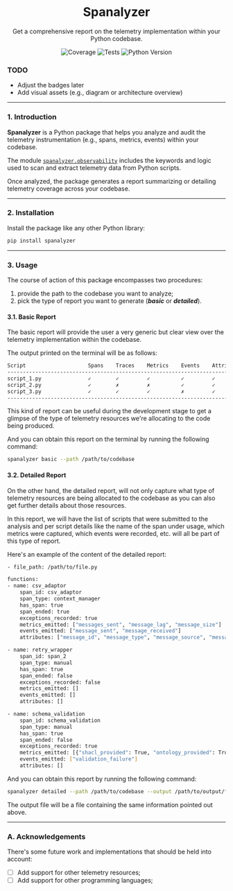 <!-- TODO: Add an image later -->
<!-- <p align='center'>
    <img src='./.docs/spanalyzer.png' width='20%' height='20%'>
</p> -->

<h1 align='center'><strong>Spanalyzer</strong></h1>

<p align='center'>
    Get a comprehensive report on the telemetry implementation within your Python codebase.
</p>

<div align="center">

  ![Coverage](https://img.shields.io/badge/coverage-99%25-brightgreen)
  ![Tests](https://img.shields.io/badge/tests-34%20passed%2C%200%20failed-brightgreen)
  ![Python Version](https://img.shields.io/badge/python-3.11.4-blue?logo=python&logoColor=white)

</div>

### **TODO**
- Adjust the badges later
- Add visual assets (e.g., diagram or architecture overview)

---

### **1. Introduction**

**Spanalyzer** is a Python package that helps you analyze and audit the telemetry instrumentation (e.g., spans, metrics, events) within your codebase.

The module [`spanalyzer.observability`](./spanalyzer/observability.py) includes the keywords and logic used to scan and extract telemetry data from Python scripts.

Once analyzed, the package generates a report summarizing or detailing telemetry coverage across your codebase.

---

### **2. Installation**

Install the package like any other Python library:

```bash
pip install spanalyzer
```

---

### **3. Usage**

The course of action of this package encompasses two procedures:
1. provide the path to the codebase you want to analyze;
2. pick the type of report you want to generate (**_basic_** or **_detailed_**).

#### **3.1. Basic Report**

The basic report will provide the user a very generic but clear view over the telemetry implementation within the codebase.

The output printed on the terminal will be as follows:

```bash
Script                    Spans    Traces    Metrics    Events    Attributes    Coverage
--------------------------------------------------------------------------------------------
script_1.py               ✓        ✓         ✓          ✓         ✓             100%
script_2.py               ✓        ✗         ✗          ✓         ✓             60%
script_3.py               ✓        ✓         ✓          ✗         ✓             90%
--------------------------------------------------------------------------------------------
```

This kind of report can be useful during the development stage to get a glimpse of the type of telemetry resources we're allocating to the code being produced.

And you can obtain this report on the terminal by running the following command:
```bash
spanalyzer basic --path /path/to/codebase
```

#### **3.2. Detailed Report**

On the other hand, the detailed report, will not only capture what type of telemetry resources are being allocated to the codebase as you can also get further details about those resources.

In this report, we will have the list of scripts that were submitted to the analysis and per script details like the name of the span under usage, which metrics were captured, which events were recorded, etc. will all be part of this type of report.

Here's an example of the content of the detailed report:
```bash
- file_path: /path/to/file.py

functions:
- name: csv_adaptor
    span_id: csv_adaptor
    span_type: context_manager
    has_span: true
    span_ended: true
    exceptions_recorded: true
    metrics_emitted: ["messages_sent", "message_lag", "message_size"]
    events_emitted: ["message_sent", "message_received"]
    attributes: ["message_id", "message_type", "message_source", "message_destination"]

- name: retry_wrapper
    span_id: span_2
    span_type: manual
    has_span: true
    span_ended: false
    exceptions_recorded: false
    metrics_emitted: []
    events_emitted: []
    attributes: []

- name: schema_validation
    span_id: schema_validation
    span_type: manual
    has_span: true
    span_ended: false
    exceptions_recorded: true
    metrics_emitted: [{"shacl_provided": True, "ontology_provided": True}]
    events_emitted: ["validation_failure"]
    attributes: []
```

And you can obtain this report by running the following command:

```bash
spanalyzer detailed --path /path/to/codebase --output /path/to/output/file
```

The output file will be a file containing the same information pointed out above.

---

### **A. Acknowledgements**

There's some future work and implementations that should be held into account:
- [ ] Add support for other telemetry resources;
- [ ] Add support for other programming languages;
